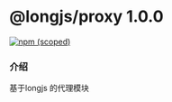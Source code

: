 # @longjs/proxy 1.0.0

[![npm (scoped)](https://img.shields.io/npm/v/@longjs/proxy.svg)](https://www.npmjs.com/package/@longjs/proxy)

### 介绍

基于longjs 的代理模块

